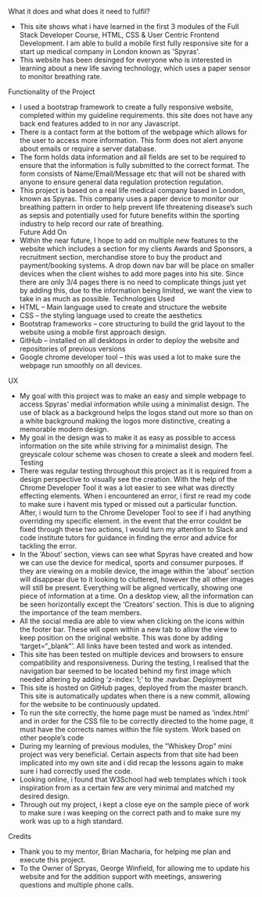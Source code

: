 What it does and what does it need to fulfil?
-	This site shows what i have learned in the first 3 modules of the Full Stack Developer Course, HTML, CSS & User Centric Frontend Development. I am able to build a mobile first fully responsive site for a start up medical company in London known as 'Spyras'.
-	This website has been desinged for everyone who is interested in learning about a new life saving technology, which uses a paper sensor to monitor breathing rate.

Functionality of the Project
- I used a bootstrap framework to create a fully responsive website, completed within my guideline requirements. this site does not have any back end features added to in nor any Javascript.
- There is a contact form at the bottom of the webpage which allows for the user to access more information. This form does not alert anyone about emails or require a server database.
- The form holds data information and all fields are set to be required to ensure that the information is fully submitted to the correct format. The form consists of Name/Email/Message etc that will not be shared with anyone to ensure general data regulation protection regulation.
- This project is based on a real life medical company based in London, known as Spyras. This company uses a paper device to monitor our breathing pattern in order to help prevent life threatening disease’s such as sepsis and potentially used for future benefits within the sporting industry to help record our rate of breathing.  
Future Add On
-	Within the near future, I hope to add on multiple new features to the website which includes a section for my clients Awards and Sponsors, a recruitment section, merchandise store to buy the product and payment/booking systems. A drop down nav bar will be place on smaller devices when the client wishes to add more pages into his site. Since there are only 3/4 pages there is no need to complicate things just yet by adding this, due to the information being limited, we want the view to take in as much as possible.
Technologies Used
-	HTML – Main language used to create and structure the website
-	CSS – the styling language used to create the aesthetics
-	Bootstrap frameworks – core structuring to build the grid layout to the website using a mobile first approach design.
-	GitHub – installed on all desktops in order to deploy the website and repositories of previous versions 
-	Google chrome developer tool – this was used a lot to make sure the webpage run smoothly on all devices. 

UX
- My goal with this project was to make an easy and simple webpage to access Spyras’ medial information while using a minimalist design. The use of black as a background helps the logos stand out more so than on a white background making the logos more distinctive, creating a memorable modern design.
- My goal in the design was to make it as easy as possible to access information on the site while striving for a minimalist design. The greyscale colour scheme was chosen to create a sleek and modern feel.
Testing
- There was regular testing throughout this project as it is required from a design perspective to visually see the creation. With the help of the Chrome Developer Tool it was a lot easier to see what was directly effecting elements. When i encountered an error, i first re read my code to make sure i havent mis typed or missed out a particular function. After, i would turn to the Chrome Developer Tool to see if i had anything overriding my specific element. in the event that the error couldnt be fixed through these two actions, I would turn my attention to Slack and code institute tutors for guidance in finding the error and advice for tackling the error.
- In the ‘About’ section, views can see what Spyras have created and how we can use the device for medical, sports and consumer purposes. If they are viewing on a mobile device, the image within the ‘about’ section will disappear due to it looking to cluttered, however the all other images will still be present. Everything will be aligned vertically, showing one piece of information at a time. On a desktop view, all the information can be seen horizontally except the ‘Creators’ section. This is due to aligning the importance of the team members.
- All the social media are able to view when clicking on the icons within the footer bar. These will open within a new tab to allow the view to keep position on the original website. This was done by adding ‘target=“_blank”’. All links have been tested and work as intended.
- This site has been tested on multiple devices and browsers to ensure compatibility and responsiveness. During the testing, I realised that the navigation bar seemed to be located behind my first image which needed altering by adding ‘z-index: 1;’ to the .navbar. 
Deployment
-	This site is hosted on GitHub pages, deployed from the master branch. This site is automatically updates when there is a new commit, allowing for the website to be continuously updated. 
-	To run the site correctly, the home page must be named as ‘index.html’  and in order for the CSS file to be correctly directed to the home page, it must have the corrects names within the file system. 
Work based on other people’s code
-  During my learning of previous modules, the "Whiskey Drop" mini project was very beneficial. Certain aspects from that site had been implicated into my own site and i did recap the lessons again to make sure i had correctly used the code. 
-  Looking online, i found that W3School had web templates which i took inspiration from as a certain few are very minimal and matched my desired design.
- Through out my project, i kept a close eye on the sample piece of work to make sure i was keeping on the correct path and to make sure my work was up to a high standard.

Credits
- Thank you to my mentor, Brian Macharia, for helping me plan and execute this project.
- To the Owner of Spryas, George Winfield, for allowing me to update his website and for the addition support with meetings, answering questions and multiple phone calls.


